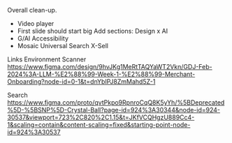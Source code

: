 Overall clean-up.
- Video player
- First slide should start big
Add sections:
Design x AI
- G/AI Accessibility
- Mosaic
Universal Search
X-Sell

Links
Environment Scanner
https://www.figma.com/design/9hvJKg1MeRtTAQYaWT2Vkn/GDJ-Feb-2024%3A-LLM-%E2%88%99-Week-1-%E2%88%99-Merchant-Onboarding?node-id=0-1&t=dnYbIPJ8ZmMahd5Z-1


Search
https://www.figma.com/proto/qvtPkpo9RpnroCqQ8K5yYh/%5BDeprecated%5D-%5BSNP%5D-Crystal-Ball?page-id=924%3A30344&node-id=924-30537&viewport=723%2C820%2C1.15&t=JKfVCQHgzU889Cc4-1&scaling=contain&content-scaling=fixed&starting-point-node-id=924%3A30537